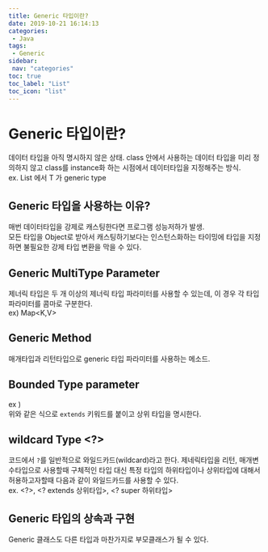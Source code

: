 ```yaml
---
title: Generic 타입이란?
date: 2019-10-21 16:14:13
categories: 
 - Java
tags: 
 - Generic
sidebar:
 nav: "categories"
toc: true
toc_label: "List"
toc_icon: "list"
---
```


# Generic 타입이란? 
데이터 타입을 아직 명시하지 않은 상태. 
class 안에서 사용하는 데이터 타입을 미리 정의하지 않고 class를 instance화 하는 시점에서 데이터타입을 지정해주는 방식.  
ex. List<T> 에서 T 가 generic type

## Generic 타입을 사용하는 이유?
매번 데이터타입을 강제로 캐스팅한다면 프로그램 성능저하가 발생.  
모든 타입을 Object로 받아서 캐스팅하기보다는 인스턴스화하는 타이밍에 타입을 지정하면 불필요한 강제 타입 변환을 막을 수 있다. 

## Generic MultiType Parameter
제너릭 타입은 두 개 이상의 제너릭 타입 파라미터를 사용할 수 있는데, 이 경우 각 타입 파라미터를 콤마로 구분한다.  
ex) Map<K,V>

## Generic Method
매개타입과 리턴타입으로 generic 타입 파라미터를 사용하는 메소드.

## Bounded Type parameter
ex ) <T extends Number>  
위와 같은 식으로 `extends` 키워드를 붙이고 상위 타입을 명시한다.

## wildcard Type <?>
코드에서 `?`를 일반적으로 와일드카드(wildcard)라고 한다. 제네릭타입을 리턴, 매개변수타입으로 사용할때 구체적인 타입 대신 특정 타입의 하위타입이나 상위타입에 대해서 허용하고자할때 다음과 같이 와일드카드를 사용할 수 있다.  
ex. <?>, <? extends 상위타입>, <? super 하위타입>

## Generic 타입의 상속과 구현
Generic 클래스도 다른 타입과 마찬가지로 부모클래스가 될 수 있다. 
